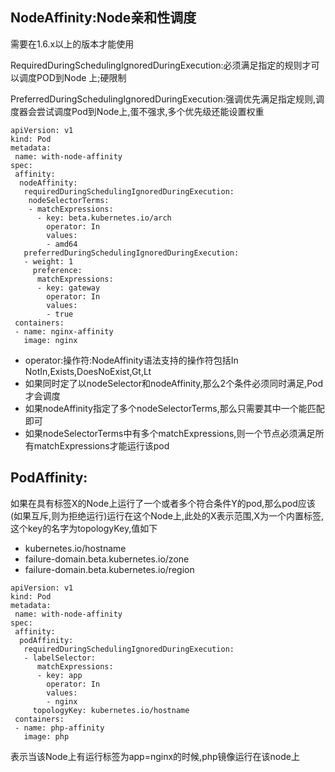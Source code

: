 ## NodeAffinity:Node亲和性调度

需要在1.6.x以上的版本才能使用

RequiredDuringSchedulingIgnoredDuringExecution:必须满足指定的规则才可以调度POD到Node 上;硬限制

PreferredDuringSchedulingIgnoredDuringExecution:强调优先满足指定规则,调度器会尝试调度Pod到Node上,蛋不强求,多个优先级还能设置权重

```
apiVersion: v1
kind: Pod
metadata:
 name: with-node-affinity
spec:
 affinity:
  nodeAffinity:
   requiredDuringSchedulingIgnoredDuringExecution:
    nodeSelectorTerms:
    - matchExpressions:
      - key: beta.kubernetes.io/arch
        operator: In
        values:
        - amd64
   preferredDuringSchedulingIgnoredDuringExecution:
   - weight: 1
     preference:
      matchExpressions:
      - key: gateway
        operator: In
        values:
        - true
 containers:
 - name: nginx-affinity
   image: nginx
```

* operator:操作符:NodeAffinity语法支持的操作符包括In NotIn,Exists,DoesNoExist,Gt,Lt
* 如果同时定了以nodeSelector和nodeAffinity,那么2个条件必须同时满足,Pod才会调度
* 如果nodeAffinity指定了多个nodeSelectorTerms,那么只需要其中一个能匹配即可
* 如果nodeSelectorTerms中有多个matchExpressions,则一个节点必须满足所有matchExpressions才能运行该pod

## PodAffinity:

如果在具有标签X的Node上运行了一个或者多个符合条件Y的pod,那么pod应该\(如果互斥,则为拒绝运行\)运行在这个Node上,此处的X表示范围,X为一个内置标签,这个key的名字为topologyKey,值如下

* kubernetes.io/hostname
* failure-domain.beta.kubernetes.io/zone
* failure-domain.beta.kubernetes.io/region

```
apiVersion: v1
kind: Pod
metadata:
 name: with-node-affinity
spec:
 affinity:
  podAffinity:
   requiredDuringSchedulingIgnoredDuringExecution:
   - labelSelector:
      matchExpressions:
      - key: app
        operator: In
        values:
        - nginx
     topologyKey: kubernetes.io/hostname 
 containers:
 - name: php-affinity
   image: php
```

表示当该Node上有运行标签为app=nginx的时候,php镜像运行在该node上

